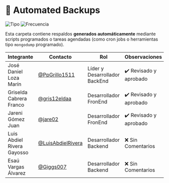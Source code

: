 # 🤖 Automated Backups

![Tipo](https://img.shields.io/badge/Respaldos-Automáticos-blue?style=flat-square)
![Frecuencia](https://img.shields.io/badge/Generación-Cron%20%7C%20Scheduler-lightgrey?style=flat-square)

Esta carpeta contiene respaldos **generados automáticamente** mediante scripts programados o tareas agendadas (como cron jobs o herramientas tipo `mongodump` programado).

|Integrante|Contacto|Rol|Observaciones|
|------------|--------|---|---|
|José Daniel Loza Marín |[@PpGrillo1511](https://github.com/PpGrillo1511)|Líder y Desarrollador BackEnd|✔️  Revisado y aprobado|
|Griselda Cabrera Franco |[@gris12eldaa](https://github.com/gris12eldaa])|Desarrollador FronEnd|✔️  Revisado y aprobado|
|Jareni Gómez Juan |[@jare02](https://github.com/jare02)|Desarrollador FronEnd|✔️  Revisado y aprobado|
|Luis Abdiel Rivera Gayosso |[@LuisAbdielRivera](https://github.com/LuisAbdielRivera)|Desarrollador Backend|❌ Sin Comentarios|
|Esaú Vargas Álvarez |[@Giggs007](https://github.com/Giggs007)|Desarrollador Backend|❌ Sin Comentarios|